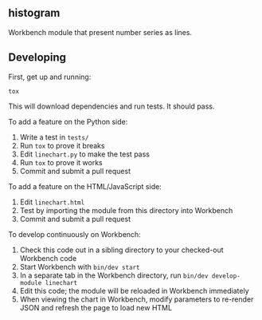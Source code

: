 histogram
---------

Workbench module that present number series as lines.

Developing
----------

First, get up and running:

`tox`

This will download dependencies and run tests. It should pass.

To add a feature on the Python side:

1. Write a test in `tests/`
2. Run `tox` to prove it breaks
3. Edit `linechart.py` to make the test pass
4. Run `tox` to prove it works
5. Commit and submit a pull request

To add a feature on the HTML/JavaScript side:

1. Edit `linechart.html`
2. Test by importing the module from this directory into Workbench
3. Commit and submit a pull request

To develop continuously on Workbench:

1. Check this code out in a sibling directory to your checked-out Workbench code
1. Start Workbench with `bin/dev start`
2. In a separate tab in the Workbench directory, run `bin/dev develop-module linechart`
3. Edit this code; the module will be reloaded in Workbench immediately
4. When viewing the chart in Workbench, modify parameters to re-render JSON and refresh the page to load new HTML
